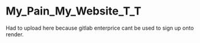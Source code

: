 # My_Pain_My_Website_T_T
Had to upload here because gitlab enterprice cant be used to sign up onto render.
